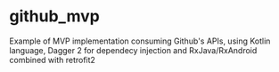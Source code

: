 # github_mvp
Example of MVP implementation consuming Github's APIs, using Kotlin language, Dagger 2 for dependecy injection and RxJava/RxAndroid combined with retrofit2
